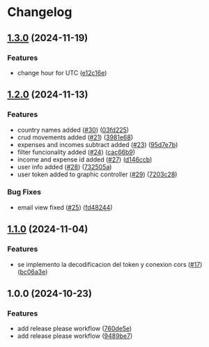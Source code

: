 # Changelog

## [1.3.0](https://github.com/LauraSerena02/DevOps_Backend_Grupo6/compare/v1.2.0...v1.3.0) (2024-11-19)


### Features

* change hour for UTC ([e12c16e](https://github.com/LauraSerena02/DevOps_Backend_Grupo6/commit/e12c16e85a55e6f06de7f8544ec32df19bf47348))

## [1.2.0](https://github.com/LauraSerena02/DevOps_Backend_Grupo6/compare/v1.1.0...v1.2.0) (2024-11-13)


### Features

* country names added ([#30](https://github.com/LauraSerena02/DevOps_Backend_Grupo6/issues/30)) ([03fd225](https://github.com/LauraSerena02/DevOps_Backend_Grupo6/commit/03fd2259cc81d03d9fe63aed3c03418eec9d4ef9))
* crud movements added ([#21](https://github.com/LauraSerena02/DevOps_Backend_Grupo6/issues/21)) ([3981e68](https://github.com/LauraSerena02/DevOps_Backend_Grupo6/commit/3981e68fadc2c4c19b490ce7bb32502816773644))
* expenses and incomes subtract added ([#23](https://github.com/LauraSerena02/DevOps_Backend_Grupo6/issues/23)) ([95d7e7b](https://github.com/LauraSerena02/DevOps_Backend_Grupo6/commit/95d7e7b8cc664fcfac6bf87e8d7732ca7129ad53))
* filter funcionality added ([#24](https://github.com/LauraSerena02/DevOps_Backend_Grupo6/issues/24)) ([cac66b9](https://github.com/LauraSerena02/DevOps_Backend_Grupo6/commit/cac66b9a171b0588371a8a3bccc266ea8e6bacf9))
* income and expense id added ([#27](https://github.com/LauraSerena02/DevOps_Backend_Grupo6/issues/27)) ([d146ccb](https://github.com/LauraSerena02/DevOps_Backend_Grupo6/commit/d146ccb03ecef76d60cb5b21456a7f33be378ac1))
* user info added ([#28](https://github.com/LauraSerena02/DevOps_Backend_Grupo6/issues/28)) ([732505a](https://github.com/LauraSerena02/DevOps_Backend_Grupo6/commit/732505ae9a56499048c8b2a446a6cf34b2fa60a1))
* user token added to graphic controller ([#29](https://github.com/LauraSerena02/DevOps_Backend_Grupo6/issues/29)) ([7203c28](https://github.com/LauraSerena02/DevOps_Backend_Grupo6/commit/7203c2854ec75218c0bb27bedb4482fac717e266))


### Bug Fixes

* email view fixed ([#25](https://github.com/LauraSerena02/DevOps_Backend_Grupo6/issues/25)) ([fd48244](https://github.com/LauraSerena02/DevOps_Backend_Grupo6/commit/fd4824467764bd520b0b6b31ad4756bdcd36d66a))

## [1.1.0](https://github.com/LauraSerena02/DevOps_Backend_Grupo6/compare/v1.0.0...v1.1.0) (2024-11-04)


### Features

* se implemento la decodificacion del token y conexion cors ([#17](https://github.com/LauraSerena02/DevOps_Backend_Grupo6/issues/17)) ([bc06a3e](https://github.com/LauraSerena02/DevOps_Backend_Grupo6/commit/bc06a3e78d23609b1ee5f3bc158d3bed59145ab7))

## 1.0.0 (2024-10-23)


### Features

* add release please workflow ([760de5e](https://github.com/LauraSerena02/DevOps_Backend_Grupo6/commit/760de5e794ec4b61a650a4d6fb79883813bfce56))
* add release please workflow ([9489be7](https://github.com/LauraSerena02/DevOps_Backend_Grupo6/commit/9489be790906cdb4f275a98806753dc000d835a2))
